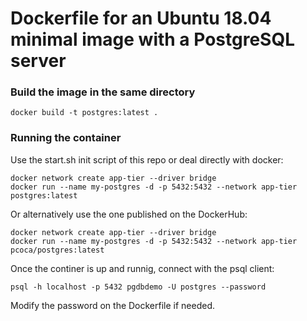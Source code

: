# Dockerfile for an Ubuntu 18.04 minimal image with a PostgreSQL server

### Build the image in the same directory

``` 
docker build -t postgres:latest .
``` 

### Running the container

Use the start.sh init script of this repo or deal directly with docker:

``` 
docker network create app-tier --driver bridge
docker run --name my-postgres -d -p 5432:5432 --network app-tier postgres:latest
``` 

Or alternatively use the one published on the DockerHub:
``` 
docker network create app-tier --driver bridge
docker run --name my-postgres -d -p 5432:5432 --network app-tier pcoca/postgres:latest
``` 

Once the continer is up and runnig, connect with the psql client:
``` 
psql -h localhost -p 5432 pgdbdemo -U postgres --password
``` 

Modify the password on the Dockerfile if needed. 
